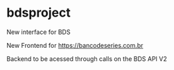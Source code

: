 # bdsproject
New interface for BDS

New Frontend for https://bancodeseries.com.br 

Backend to be acessed through calls on the BDS API V2

